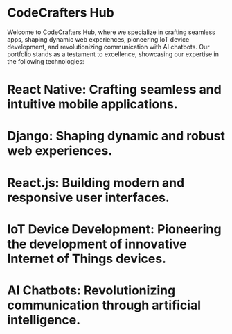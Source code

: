# CodeCrafters Hub
Welcome to CodeCrafters Hub, where we specialize in crafting seamless apps, shaping dynamic web experiences, pioneering IoT device development, and revolutionizing communication with AI chatbots. Our portfolio stands as a testament to excellence, showcasing our expertise in the following technologies:

# React Native: Crafting seamless and intuitive mobile applications.
# Django: Shaping dynamic and robust web experiences.
# React.js: Building modern and responsive user interfaces.
# IoT Device Development: Pioneering the development of innovative Internet of Things devices.
# AI Chatbots: Revolutionizing communication through artificial intelligence.